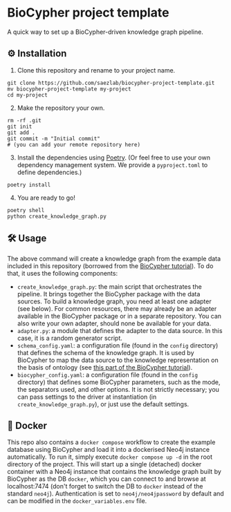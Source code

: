 # BioCypher project template
A quick way to set up a BioCypher-driven knowledge graph pipeline.

## ⚙️ Installation
1. Clone this repository and rename to your project name.
```{bash}
git clone https://github.com/saezlab/biocypher-project-template.git
mv biocypher-project-template my-project
cd my-project
```
2. Make the repository your own.
```{bash}
rm -rf .git
git init
git add .
git commit -m "Initial commit"
# (you can add your remote repository here)
```
3. Install the dependencies using [Poetry](https://python-poetry.org/). (Or feel
free to use your own dependency management system. We provide a `pyproject.toml`
to define dependencies.)
```{bash}
poetry install
```
4. You are ready to go!
```{bash}
poetry shell
python create_knowledge_graph.py
```

## 🛠 Usage

The above command will create a knowledge graph from the example data included
in this repository (borrowed from the [BioCypher
tutorial](https://biocypher.org/tutorial.html)). To do that, it uses the
following components:
- `create_knowledge_graph.py`: the main script that orchestrates the pipeline.
It brings together the BioCypher package with the data sources. To build a 
knowledge graph, you need at least one adapter (see below). For common 
resources, there may already be an adapter available in the BioCypher package or
in a separate repository. You can also write your own adapter, should none be
available for your data.
- `adapter.py`: a module that defines the adapter to the data source. In this
case, it is a random generator script.
- `schema_config.yaml`: a configuration file (found in the `config` directory)
that defines the schema of the knowledge graph. It is used by BioCypher to map
the data source to the knowledge representation on the basis of ontology (see
[this part of the BioCypher 
tutorial](https://biocypher.org/tutorial-ontology.html)).
- `biocypher_config.yaml`: a configuration file (found in the `config` 
directory) that defines some BioCypher parameters, such as the mode, the 
separators used, and other options. It is not strictly necessary; you can pass
settings to the driver at instantiation (in `create_knowledge_graph.py`), or
just use the default settings.

## 🐳 Docker

This repo also contains a `docker compose` workflow to create the example
database using BioCypher and load it into a dockerised Neo4j instance
automatically. To run it, simply execute `docker compose up -d` in the root 
directory of the project. This will start up a single (detached) docker
container with a Neo4j instance that contains the knowledge graph built by
BioCypher as the DB `docker`, which you can connect to and browse at 
localhost:7474 (don't forget to switch the DB to `docker` instead of the 
standard `neo4j`). Authentication is set to `neo4j/neo4jpassword` by default
and can be modified in the `docker_variables.env` file.
